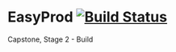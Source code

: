 # EasyProd [![Build Status](https://circleci.com/gh/iurimenin/easyprod.svg?style=shield&circle-token=2218a7052ae2a18def0eafc49d2b74c144b4b52e "Build Status")](https://circleci.com/gh/iurimenin/easyprod)

Capstone, Stage 2 - Build

